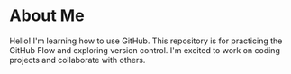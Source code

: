 # About Me
Hello! I'm learning how to use GitHub. This repository is for practicing the GitHub Flow and exploring version control. I'm excited to work on coding projects and collaborate with others.
